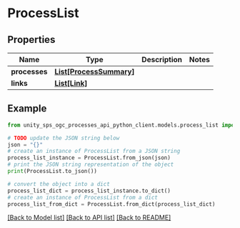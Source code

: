 # ProcessList


## Properties

Name | Type | Description | Notes
------------ | ------------- | ------------- | -------------
**processes** | [**List[ProcessSummary]**](ProcessSummary.md) |  | 
**links** | [**List[Link]**](Link.md) |  | 

## Example

```python
from unity_sps_ogc_processes_api_python_client.models.process_list import ProcessList

# TODO update the JSON string below
json = "{}"
# create an instance of ProcessList from a JSON string
process_list_instance = ProcessList.from_json(json)
# print the JSON string representation of the object
print(ProcessList.to_json())

# convert the object into a dict
process_list_dict = process_list_instance.to_dict()
# create an instance of ProcessList from a dict
process_list_from_dict = ProcessList.from_dict(process_list_dict)
```
[[Back to Model list]](../README.md#documentation-for-models) [[Back to API list]](../README.md#documentation-for-api-endpoints) [[Back to README]](../README.md)


